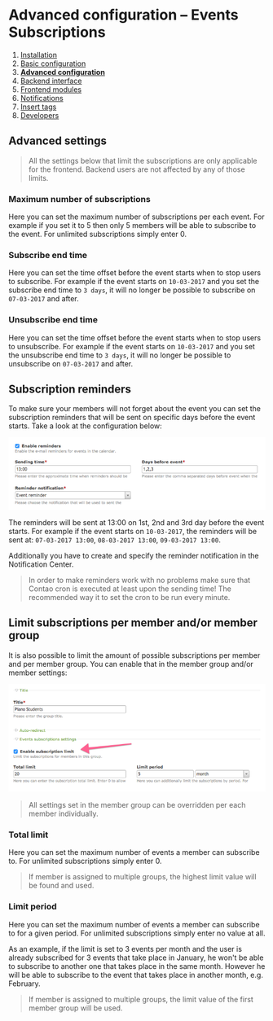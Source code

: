 # Advanced configuration – Events Subscriptions

1. [Installation](01-installation.md)
2. [Basic configuration](02-basics.md)
3. [**Advanced configuration**](03-advanced.md)
4. [Backend interface](04-backend.md)
5. [Frontend modules](05-frontend-modules.md)
6. [Notifications](06-notifications.md)
7. [Insert tags](07-insert-tags.md)
8. [Developers](08-developers.md)


## Advanced settings

> All the settings below that limit the subscriptions are only applicable for the frontend.
> Backend users are not affected by any of those limits.

### Maximum number of subscriptions

Here you can set the maximum number of subscriptions per each event. For example if you set it to 5
then only 5 members will be able to subscribe to the event. For unlimited subscriptions simply enter 0.

### Subscribe end time

Here you can set the time offset before the event starts when to stop users to subscribe.
For example if the event starts on `10-03-2017` and you set the subscribe end time to `3 days`,
it will no longer be possible to subscribe on `07-03-2017` and after.

### Unsubscribe end time

Here you can set the time offset before the event starts when to stop users to unsubscribe.
For example if the event starts on `10-03-2017` and you set the unsubscribe end time to `3 days`,
it will no longer be possible to unsubscribe on `07-03-2017` and after.


## Subscription reminders

To make sure your members will not forget about the event you can set the subscription reminders
that will be sent on specific days before the event starts. Take a look at the configuration below: 

![](images/advanced-reminders.png)

The reminders will be sent at 13:00 on 1st, 2nd and 3rd day before the event starts. For example
if the event starts on `10-03-2017`, the reminders will be sent at: 
`07-03-2017 13:00`, `08-03-2017 13:00`, `09-03-2017 13:00`.

Additionally you have to create and specify the reminder notification in the Notification Center. 

> In order to make reminders work with no problems make sure that Contao cron is executed 
> at least upon the sending time! The recommended way it to set the cron to be run every minute.


## Limit subscriptions per member and/or member group

It is also possible to limit the amount of possible subscriptions per member and per member group.
You can enable that in the member group and/or member settings:

![](images/advanced-members.png)

> All settings set in the member group can be overridden per each member individually. 

### Total limit

Here you can set the maximum number of events a member can subscribe to. For unlimited subscriptions
simply enter 0.

> If member is assigned to multiple groups, the highest limit value will be found and used.

### Limit period

Here you can set the maximum number of events a member can subscribe to for a given period. For unlimited
subscriptions simply enter no value at all.

As an example, if the limit is set to 3 events per month and the user is already subscribed for
3 events that take place in January, he won't be able to subscribe to another one that takes place
in the same month. However he will be able to subscribe to the event that takes place in another 
month, e.g. February.

> If member is assigned to multiple groups, the limit value of the first member group will be used.
